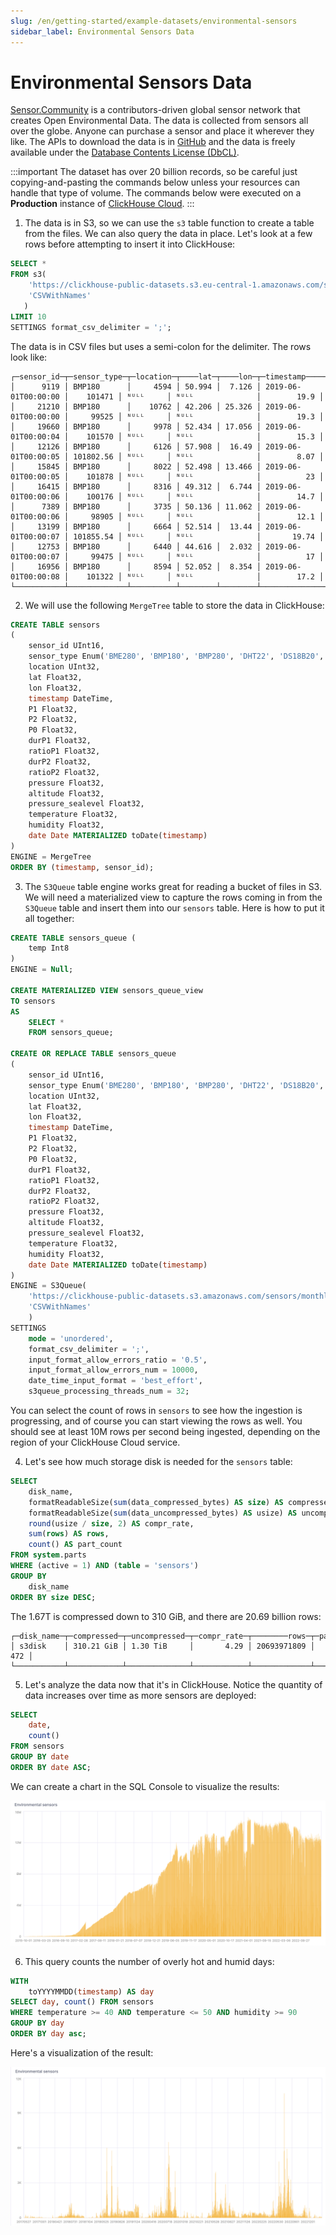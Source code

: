 ```yaml
---
slug: /en/getting-started/example-datasets/environmental-sensors
sidebar_label: Environmental Sensors Data
---
```


# Environmental Sensors Data

[Sensor.Community](https://sensor.community/en/) is a contributors-driven global sensor network that creates Open Environmental Data. The data is collected from sensors all over the globe. Anyone can purchase a sensor and place it wherever they like. The APIs to download the data is in [GitHub](https://github.com/opendata-stuttgart/meta/wiki/APIs) and the data is freely available under the [Database Contents License (DbCL)](https://opendatacommons.org/licenses/dbcl/1-0/).

:::important
The dataset has over 20 billion records, so be careful just copying-and-pasting the commands below unless your resources can handle that type of volume. The commands below were executed on a **Production** instance of [ClickHouse Cloud](https://clickhouse.cloud).
:::

1. The data is in S3, so we can use the `s3` table function to create a table from the files. We can also query the data in place. Let's look at a few rows before attempting to insert it into ClickHouse:

```sql
SELECT *
FROM s3(
    'https://clickhouse-public-datasets.s3.eu-central-1.amazonaws.com/sensors/monthly/2019-06_bmp180.csv.zst',
    'CSVWithNames'
   )
LIMIT 10
SETTINGS format_csv_delimiter = ';';
```

The data is in CSV files but uses a semi-colon for the delimiter. The rows look like:

```response
┌─sensor_id─┬─sensor_type─┬─location─┬────lat─┬────lon─┬─timestamp───────────┬──pressure─┬─altitude─┬─pressure_sealevel─┬─temperature─┐
│      9119 │ BMP180      │     4594 │ 50.994 │  7.126 │ 2019-06-01T00:00:00 │    101471 │ ᴺᵁᴸᴸ     │ ᴺᵁᴸᴸ              │        19.9 │
│     21210 │ BMP180      │    10762 │ 42.206 │ 25.326 │ 2019-06-01T00:00:00 │     99525 │ ᴺᵁᴸᴸ     │ ᴺᵁᴸᴸ              │        19.3 │
│     19660 │ BMP180      │     9978 │ 52.434 │ 17.056 │ 2019-06-01T00:00:04 │    101570 │ ᴺᵁᴸᴸ     │ ᴺᵁᴸᴸ              │        15.3 │
│     12126 │ BMP180      │     6126 │ 57.908 │  16.49 │ 2019-06-01T00:00:05 │ 101802.56 │ ᴺᵁᴸᴸ     │ ᴺᵁᴸᴸ              │        8.07 │
│     15845 │ BMP180      │     8022 │ 52.498 │ 13.466 │ 2019-06-01T00:00:05 │    101878 │ ᴺᵁᴸᴸ     │ ᴺᵁᴸᴸ              │          23 │
│     16415 │ BMP180      │     8316 │ 49.312 │  6.744 │ 2019-06-01T00:00:06 │    100176 │ ᴺᵁᴸᴸ     │ ᴺᵁᴸᴸ              │        14.7 │
│      7389 │ BMP180      │     3735 │ 50.136 │ 11.062 │ 2019-06-01T00:00:06 │     98905 │ ᴺᵁᴸᴸ     │ ᴺᵁᴸᴸ              │        12.1 │
│     13199 │ BMP180      │     6664 │ 52.514 │  13.44 │ 2019-06-01T00:00:07 │ 101855.54 │ ᴺᵁᴸᴸ     │ ᴺᵁᴸᴸ              │       19.74 │
│     12753 │ BMP180      │     6440 │ 44.616 │  2.032 │ 2019-06-01T00:00:07 │     99475 │ ᴺᵁᴸᴸ     │ ᴺᵁᴸᴸ              │          17 │
│     16956 │ BMP180      │     8594 │ 52.052 │  8.354 │ 2019-06-01T00:00:08 │    101322 │ ᴺᵁᴸᴸ     │ ᴺᵁᴸᴸ              │        17.2 │
└───────────┴─────────────┴──────────┴────────┴────────┴─────────────────────┴───────────┴──────────┴───────────────────┴─────────────┘
```

2. We will use the following `MergeTree` table to store the data in ClickHouse:

```sql
CREATE TABLE sensors
(
    sensor_id UInt16,
    sensor_type Enum('BME280', 'BMP180', 'BMP280', 'DHT22', 'DS18B20', 'HPM', 'HTU21D', 'PMS1003', 'PMS3003', 'PMS5003', 'PMS6003', 'PMS7003', 'PPD42NS', 'SDS011'),
    location UInt32,
    lat Float32,
    lon Float32,
    timestamp DateTime,
    P1 Float32,
    P2 Float32,
    P0 Float32,
    durP1 Float32,
    ratioP1 Float32,
    durP2 Float32,
    ratioP2 Float32,
    pressure Float32,
    altitude Float32,
    pressure_sealevel Float32,
    temperature Float32,
    humidity Float32,
    date Date MATERIALIZED toDate(timestamp)
)
ENGINE = MergeTree
ORDER BY (timestamp, sensor_id);
```

3. The `S3Queue` table engine works great for reading a bucket of files in S3. We will need a materialized view to capture the rows coming in from the `S3Queue` table and insert them into our `sensors` table. Here is how to put it all together:

```sql
CREATE TABLE sensors_queue (
    temp Int8
)
ENGINE = Null;

CREATE MATERIALIZED VIEW sensors_queue_view 
TO sensors
AS
    SELECT *
    FROM sensors_queue;

CREATE OR REPLACE TABLE sensors_queue
(
    sensor_id UInt16,
    sensor_type Enum('BME280', 'BMP180', 'BMP280', 'DHT22', 'DS18B20', 'HPM', 'HTU21D', 'PMS1003', 'PMS3003', 'PMS5003', 'PMS6003', 'PMS7003', 'PPD42NS', 'SDS011'),
    location UInt32,
    lat Float32,
    lon Float32,
    timestamp DateTime,
    P1 Float32,
    P2 Float32,
    P0 Float32,
    durP1 Float32,
    ratioP1 Float32,
    durP2 Float32,
    ratioP2 Float32,
    pressure Float32,
    altitude Float32,
    pressure_sealevel Float32,
    temperature Float32,
    humidity Float32,
    date Date MATERIALIZED toDate(timestamp)
)
ENGINE = S3Queue(
    'https://clickhouse-public-datasets.s3.amazonaws.com/sensors/monthly/*.csv.zst',
    'CSVWithNames'
    )
SETTINGS
    mode = 'unordered',
    format_csv_delimiter = ';',
    input_format_allow_errors_ratio = '0.5',
    input_format_allow_errors_num = 10000,
    date_time_input_format = 'best_effort',
    s3queue_processing_threads_num = 32;
```

You can select the count of rows in `sensors` to see how the ingestion is progressing, and of course you can start viewing the rows as well. You should see at least 10M rows per second being ingested, depending on the region of your ClickHouse Cloud service.

4. Let's see how much storage disk is needed for the `sensors` table:

```sql
SELECT
    disk_name,
    formatReadableSize(sum(data_compressed_bytes) AS size) AS compressed,
    formatReadableSize(sum(data_uncompressed_bytes) AS usize) AS uncompressed,
    round(usize / size, 2) AS compr_rate,
    sum(rows) AS rows,
    count() AS part_count
FROM system.parts
WHERE (active = 1) AND (table = 'sensors')
GROUP BY
    disk_name
ORDER BY size DESC;
```

The 1.67T is compressed down to 310 GiB, and there are 20.69 billion rows:

```response
┌─disk_name─┬─compressed─┬─uncompressed─┬─compr_rate─┬────────rows─┬─part_count─┐
│ s3disk    │ 310.21 GiB │ 1.30 TiB     │       4.29 │ 20693971809 │        472 │
└───────────┴────────────┴──────────────┴────────────┴─────────────┴────────────┘
```

5. Let's analyze the data now that it's in ClickHouse. Notice the quantity of data increases over time as more sensors are deployed:

```sql
SELECT
    date,
    count()
FROM sensors
GROUP BY date
ORDER BY date ASC;
```

We can create a chart in the SQL Console to visualize the results:

![Number of events per day](./images/sensors_01.png)

6. This query counts the number of overly hot and humid days:

```sql
WITH
    toYYYYMMDD(timestamp) AS day
SELECT day, count() FROM sensors
WHERE temperature >= 40 AND temperature <= 50 AND humidity >= 90
GROUP BY day
ORDER BY day asc;
```

Here's a visualization of the result:

![Hot and humid days](./images/sensors_02.png)

